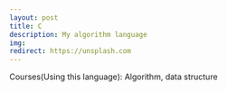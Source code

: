 ```yaml
---
layout: post
title: C
description: My algorithm language 
img:
redirect: https://unsplash.com
---
```


Courses(Using this language): Algorithm, data structure

